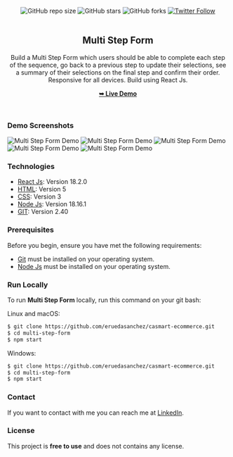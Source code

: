 <div align="center">
  
  ![GitHub repo size](https://img.shields.io/github/repo-size/eruedasanchez/multi-step-form)
  ![GitHub stars](https://img.shields.io/github/stars/eruedasanchez/multi-step-form?style=social)
  ![GitHub forks](https://img.shields.io/github/forks/eruedasanchez/multi-step-form?style=social)
  [![Twitter Follow](https://img.shields.io/twitter/follow/RSanchez_Eze?style=social)](https://twitter.com/intent/follow?screen_name=RSanchez_Eze)
  <br />
  <br />

  <h2 align="center">Multi Step Form</h2>

  Build a Multi Step Form which users should be able to complete each step of the sequence,
  go back to a previous step to update their selections, see a summary of their selections on the final step and confirm their order.<br/>Responsive for all devices. Build using React Js.

  <a href="https://casmart-moda-ecommerce.vercel.app/](https://multi-steps-form-six-gamma.vercel.app/multi-step-form/1" target="_blank"><strong>➥ Live Demo</strong></a>

</div>

<br />

### Demo Screenshots

![Multi Step Form Demo](https://i.postimg.cc/kgZr1Ppx/active-states-step-1.jpg "Multi Step Form Demo")
![Multi Step Form Demo](https://i.postimg.cc/XvyRt1Rt/active-states-step-2.jpg "Multi Step Form Demo")
![Multi Step Form Demo](https://i.postimg.cc/4dkDGbZy/active-states-step-3.jpg "Multi Step Form Demo")
![Multi Step Form Demo](https://i.postimg.cc/9MdvQRFp/active-states-step-4.jpg "Multi Step Form Demo")
![Multi Step Form Demo](https://i.postimg.cc/c1cpqnz1/desktop-design-step-5.jpg "Multi Step Form Demo")

### Technologies

* [React Js](): Version 18.2.0
* [HTML](): Version 5 
* [CSS](): Version 3
* [Node Js](): Version 18.16.1
* [GIT](): Version 2.40

### Prerequisites

Before you begin, ensure you have met the following requirements:

* [Git](https://git-scm.com/downloads "Download Git") must be installed on your operating system.
* [Node Js](https://nodejs.org/es/download "Download Node Js") must be installed on your operating system.

### Run Locally

To run **Multi Step Form** locally, run this command on your git bash:

Linux and macOS:

```bash
$ git clone https://github.com/eruedasanchez/casmart-ecommerce.git
$ cd multi-step-form
$ npm start
```

Windows:

```bash
$ git clone https://github.com/eruedasanchez/casmart-ecommerce.git
$ cd multi-step-form
$ npm start
```

### Contact

If you want to contact with me you can reach me at [LinkedIn](https://www.linkedin.com/in/e-ruedasanchez/).

### License

This project is **free to use** and does not contains any license.
